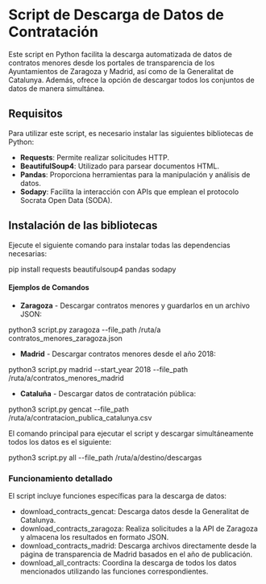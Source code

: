 # Script de Descarga de Datos de Contratación

Este script en Python facilita la descarga automatizada de datos de contratos menores desde los portales de transparencia de los Ayuntamientos de Zaragoza y Madrid, así como de la Generalitat de Catalunya. Además, ofrece la opción de descargar todos los conjuntos de datos de manera simultánea.

## Requisitos

Para utilizar este script, es necesario instalar las siguientes bibliotecas de Python:

- **Requests**: Permite realizar solicitudes HTTP.
- **BeautifulSoup4**: Utilizado para parsear documentos HTML.
- **Pandas**: Proporciona herramientas para la manipulación y análisis de datos.
- **Sodapy**: Facilita la interacción con APIs que emplean el protocolo Socrata Open Data (SODA).

## Instalación de las bibliotecas

Ejecute el siguiente comando para instalar todas las dependencias necesarias:

pip install requests beautifulsoup4 pandas sodapy

#### Ejemplos de Comandos

- **Zaragoza** - Descargar contratos menores y guardarlos en un archivo JSON:

 python3 script.py zaragoza --file_path /ruta/a contratos_menores_zaragoza.json

- **Madrid** - Descargar contratos menores desde el año 2018:

 python3 script.py madrid --start_year 2018 --file_path /ruta/a/contratos_menores_madrid

- **Cataluña** - Descargar datos de contratación pública:

 python3 script.py gencat --file_path /ruta/a/contratacion_publica_catalunya.csv

El comando principal para ejecutar el script y descargar simultáneamente todos los datos es el siguiente:

 python3 script.py all --file_path /ruta/a/destino/descargas

### Funcionamiento detallado

El script incluye funciones específicas para la descarga de datos:

- download_contracts_gencat: Descarga datos desde la Generalitat de Catalunya.
- download_contracts_zaragoza: Realiza solicitudes a la API de Zaragoza y almacena los resultados en formato JSON.
- download_contracts_madrid: Descarga archivos directamente desde la página de transparencia de Madrid basados en el año de publicación.
- download_all_contracts: Coordina la descarga de todos los datos mencionados utilizando las funciones correspondientes.
